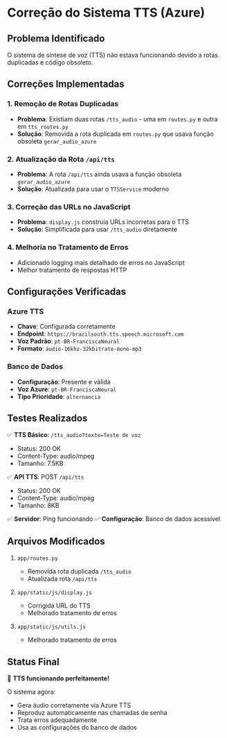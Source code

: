 # Correção do Sistema TTS (Azure)

## Problema Identificado
O sistema de síntese de voz (TTS) não estava funcionando devido a rotas duplicadas e código obsoleto.

## Correções Implementadas

### 1. Remoção de Rotas Duplicadas
- **Problema**: Existiam duas rotas `/tts_audio` - uma em `routes.py` e outra em `tts_routes.py`
- **Solução**: Removida a rota duplicada em `routes.py` que usava função obsoleta `gerar_audio_azure`

### 2. Atualização da Rota `/api/tts`
- **Problema**: A rota `/api/tts` ainda usava a função obsoleta `gerar_audio_azure`
- **Solução**: Atualizada para usar o `TTSService` moderno

### 3. Correção das URLs no JavaScript
- **Problema**: `display.js` construía URLs incorretas para o TTS
- **Solução**: Simplificada para usar `/tts_audio` diretamente

### 4. Melhoria no Tratamento de Erros
- Adicionado logging mais detalhado de erros no JavaScript
- Melhor tratamento de respostas HTTP

## Configurações Verificadas

### Azure TTS
- **Chave**: Configurada corretamente
- **Endpoint**: `https://brazilsouth.tts.speech.microsoft.com`
- **Voz Padrão**: `pt-BR-FranciscaNeural`
- **Formato**: `audio-16khz-32kbitrate-mono-mp3`

### Banco de Dados
- **Configuração**: Presente e válida
- **Voz Azure**: `pt-BR-FranciscaNeural`
- **Tipo Prioridade**: `alternancia`

## Testes Realizados

✅ **TTS Básico**: `/tts_audio?texto=Teste de voz`
- Status: 200 OK
- Content-Type: audio/mpeg
- Tamanho: 7.5KB

✅ **API TTS**: POST `/api/tts`
- Status: 200 OK
- Content-Type: audio/mpeg
- Tamanho: 8KB

✅ **Servidor**: Ping funcionando
✅ **Configuração**: Banco de dados acessível

## Arquivos Modificados

1. `app/routes.py`
   - Removida rota duplicada `/tts_audio`
   - Atualizada rota `/api/tts`

2. `app/static/js/display.js`
   - Corrigida URL do TTS
   - Melhorado tratamento de erros

3. `app/static/js/utils.js`
   - Melhorado tratamento de erros

## Status Final
🎉 **TTS funcionando perfeitamente!**

O sistema agora:
- Gera áudio corretamente via Azure TTS
- Reproduz automaticamente nas chamadas de senha
- Trata erros adequadamente
- Usa as configurações do banco de dados 